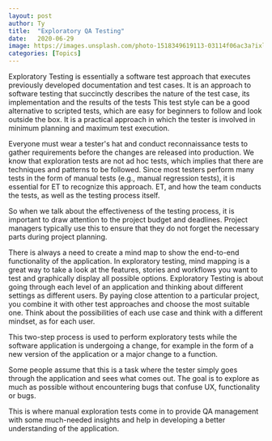 ```yaml
---
layout: post
author: Ty
title:  "Exploratory QA Testing"
date:   2020-06-29 
image: https://images.unsplash.com/photo-1518349619113-03114f06ac3a?ixlib=rb-1.2.1&ixid=eyJhcHBfaWQiOjEyMDd9&auto=format&fit=crop&w=1350&q=80
categories: [Topics]
---
```



Exploratory Testing is essentially a software test approach that executes previously developed documentation and test cases. It is an approach to software testing that succinctly describes the nature of the test case, its implementation and the results of the tests
This test style can be a good alternative to scripted tests, which are easy for beginners to follow and look outside the box. It is a practical approach in which the tester is involved in minimum planning and maximum test execution. 

Everyone must wear a tester's hat and conduct reconnaissance tests to gather requirements before the changes are released into production. We know that exploration tests are not ad hoc tests, which implies that there are techniques and patterns to be followed. Since most testers perform many tests in the form of manual tests (e.g., manual regression tests), it is essential for ET to recognize this approach. ET, and how the team conducts the tests, as well as the testing process itself. 

So when we talk about the effectiveness of the testing process, it is important to draw attention to the project budget and deadlines. Project managers typically use this to ensure that they do not forget the necessary parts during project planning. 

There is always a need to create a mind map to show the end-to-end functionality of the application. In exploratory testing, mind mapping is a great way to take a look at the features, stories and workflows you want to test and graphically display all possible options. Exploratory Testing is about going through each level of an application and thinking about different settings as different users. By paying close attention to a particular project, you combine it with other test approaches and choose the most suitable one. Think about the possibilities of each use case and think with a different mindset, as for each user. 

This two-step process is used to perform exploratory tests while the software application is undergoing a change, for example in the form of a new version of the application or a major change to a function. 

Some people assume that this is a task where the tester simply goes through the application and sees what comes out. The goal is to explore as much as possible without encountering bugs that confuse UX, functionality or bugs. 

This is where manual exploration tests come in to provide QA management with some much-needed insights and help in developing a better understanding of the application. 
 

